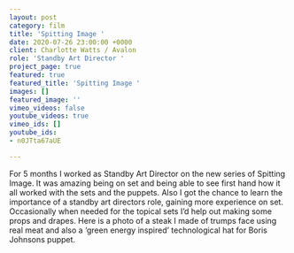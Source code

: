 ```yaml
---
layout: post
category: film
title: 'Spitting Image '
date: 2020-07-26 23:00:00 +0000
client: Charlotte Watts / Avalon
role: 'Standby Art Director '
project_page: true
featured: true
featured_title: 'Spitting Image '
images: []
featured_image: ''
vimeo_videos: false
youtube_videos: true
vimeo_ids: []
youtube_ids:
- n0JTta67aUE

---
```

For 5 months I worked as Standby Art Director on the new series of Spitting Image. It was amazing being on set and being able to see first hand how it all worked with the sets and the puppets. Also I got the chance to learn the importance of a standby art directors role, gaining more experience on set. Occasionally when needed for the topical sets I’d help out making some props and drapes. Here is a photo of a steak I made of trumps face using real meat and also a ‘green energy inspired’ technological hat for Boris Johnsons puppet.   